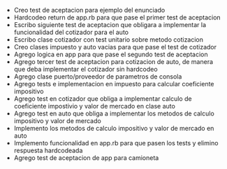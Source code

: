 - Creo test de aceptacion para ejemplo del enunciado
- Hardcodeo return de app.rb para que pase el primer test de aceptacion
- Escribo siguiente test de aceptacion que obligara a implementar la funcionalidad del cotizador para el auto
- Escribo clase cotizador con test unitario sobre metodo cotizacion
- Creo clases impuesto y auto vacias para que pase el test de cotizador
- Agrego logica en app para que pase el segundo test de aceptacion
- Agrego tercer test de aceptacion para cotizacion de auto, de manera que deba implementar el cotizador sin hardcodeo
- Agrego clase puerto/proveedor de parametros de consola
- Agrego tests e implementacion en impuesto para calcular coeficiente impositivo
- Agrego test en cotizador que obliga a implementar calculo de coeficiente impostivio y valor de mercado en clase auto
- Agrego test en auto que obliga a implementar los metodos de calculo impositivo y valor de mercado
- Implemento los metodos de calculo impositivo y valor de mercado en auto
- Implemento funcionalidad en app.rb para que pasen los tests y elimino respuesta hardcodeada
- Agrego test de aceptacion de app para camioneta

